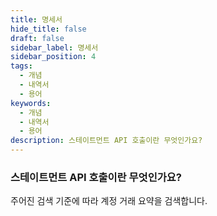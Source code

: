 ```yaml
---
title: 명세서
hide_title: false
draft: false
sidebar_label: 명세서
sidebar_position: 4
tags:
  - 개념
  - 내역서
  - 용어
keywords:
  - 개념
  - 내역서
  - 용어
description: 스테이트먼트 API 호출이란 무엇인가요?
---
```


### 스테이트먼트 API 호출이란 무엇인가요?

주어진 검색 기준에 따라 계정 거래 요약을 검색합니다.
